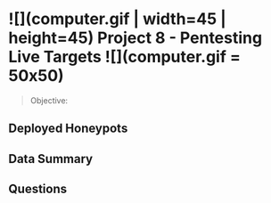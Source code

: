 # ![](computer.gif | width=45 | height=45) Project 8 - Pentesting Live Targets ![](computer.gif = 50x50)

> Objective: 

## Deployed Honeypots

## Data Summary

## Questions





